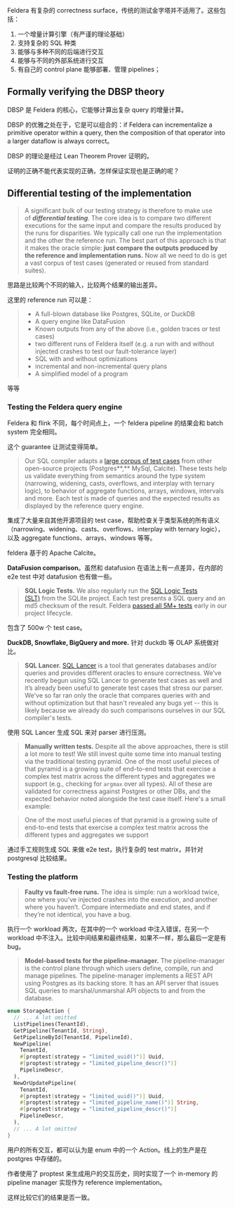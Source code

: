 Feldera 有复杂的 correctness surface，传统的测试金字塔并不适用了。这些包括：

1. 一个增量计算引擎（有严谨的理论基础）
2. 支持复杂的 SQL 种类
3. 能够与多种不同的后端进行交互
4. 能够与不同的外部系统进行交互
5. 有自己的 control plane 能够部署、管理 pipelines；

## **Formally verifying the DBSP theory**

DBSP 是 Feldera 的核心，它能够计算出复杂 query 的增量计算。

DBSP 的优雅之处在于，它是可以组合的：if Feldera can incrementalize a primitive operator within a query, then the composition of that operator into a larger dataflow is always correct。

DBSP 的理论是经过 Lean Theorem Prover 证明的。

证明的正确不能代表实现的正确，怎样保证实现也是正确的呢？

## **Differential testing of the implementation**

> A significant bulk of our testing strategy is therefore to make use of **_differential testing_**. The core idea is to compare two different executions for the same input and compare the results produced by the runs for disparities. We typically call one run the implementation and the other the reference run. The best part of this approach is that it makes the oracle simple: **just compare the outputs produced by the reference and implementation runs.** Now all we need to do is get a vast corpus of test cases (generated or reused from standard suites).

思路是比较两个不同的输入，比较两个结果的输出差异。

这里的 reference run 可以是：

> - A full-blown database like Postgres, SQLite, or DuckDB
> - A query engine like DataFusion
> - Known outputs from any of the above (i.e., golden traces or test cases)
> - two different runs of Feldera itself (e.g. a run with and without injected crashes to test our fault-tolerance layer)
> - SQL with and without optimizations
> - incremental and non-incremental query plans
> - A simplified model of a program

等等

### **Testing the Feldera query engine**

Feldera 和 flink 不同，每个时间点上，一个 feldera pipeline 的结果会和 batch system 完全相同。

这个 guarantee 让测试变得简单。

> Our SQL compiler adapts a [large corpus of test cases](https://github.com/feldera/feldera/tree/c8237d789f5239597944214da007bdfc16597c91/sql-to-dbsp-compiler/SQL-compiler/src/test/java/org/dbsp/sqlCompiler/compiler/sql/postgres) from other open-source projects (Postgres**,** MySql, Calcite). These tests help us validate everything from semantics around the type system (narrowing, widening, casts, overflows, and interplay with ternary logic), to behavior of aggregate functions, arrays, windows, intervals and more. Each test is made of queries and the expected results as displayed by the reference query engine.

集成了大量来自其他开源项目的 test case，帮助检查关于类型系统的所有语义（narrowing、widening、casts、overflows、interplay with ternary logic），以及 aggregate functions、arrays、windows 等等。

feldera 基于的 Apache Calcite。

**DataFusion comparison**。虽然和 datafusion 在语法上有一点差异，在内部的 e2e test 中对 datafusion 也有做一些。

> **SQL Logic Tests.** We also regularly run the [SQL Logic Tests (SLT)](https://github.com/feldera/feldera/tree/main/sql-to-dbsp-compiler) from the SQLite project. Each test presents a SQL query and an md5 checksum of the result. Feldera [passed all 5M+ tests](https://github.com/feldera/feldera/tree/main/sql-to-dbsp-compiler#sqllogictest-test-results) early in our project lifecycle.

包含了 500w 个 test case。

**DuckDB, Snowflake, BigQuery and more.** 针对 duckdb 等 OLAP 系统做对比。

> **SQL Lancer.** [SQL Lancer](https://github.com/sqlancer/sqlancer) is a tool that generates databases and/or queries and provides different oracles to ensure correctness. We’ve recently begun using SQL Lancer to generate test cases as well and it’s already been useful to generate test cases that stress our parser. We've so far ran only the oracle that compares queries with and without optimization but that hasn't revealed any bugs yet -- this is likely because we already do such comparisons ourselves in our SQL compiler's tests.

使用 SQL Lancer 生成 SQL 来对 parser 进行压测。

> **Manually written tests.** Despite all the above approaches, there is still a lot more to test! We still invest quite some time into manual testing via the traditional testing pyramid. One of the most useful pieces of that pyramid is a growing suite of end-to-end tests that exercise a complex test matrix across the different types and aggregates we support (e.g., checking for `argmax` over all types). All of these are validated for correctness against Postgres or other DBs, and the expected behavior noted alongside the test case itself. Here's a small example:

> One of the most useful pieces of that pyramid is a growing suite of end-to-end tests that exercise a complex test matrix across the different types and aggregates we support

通过手工规则生成 SQL 来做 e2e test，执行复杂的 test matrix，并针对 postgresql 比较结果。

### **Testing the platform**

> **Faulty vs fault-free runs.** The idea is simple: run a workload twice, one where you’ve injected crashes into the execution, and another where you haven’t. Compare intermediate and end states, and if they’re not identical, you have a bug.

执行一个 workload 两次，在其中的一个 workload 中注入错误，在另一个 workload 中不注入。比较中间结果和最终结果，如果不一样，那么最后一定是有 bug。

> **Model-based tests for the pipeline-manager.** The pipeline-manager is the control plane through which users define, compile, run and manage pipelines. The pipeline-manager implements a REST API using Postgres as its backing store. It has an API server that issues SQL queries to marshal/unmarshal API objects to and from the database.

```rust
enum StorageAction {
  // ... A lot omitted
  ListPipelines(TenantId),
  GetPipeline(TenantId, String),
  GetPipelineById(TenantId, PipelineId),
  NewPipeline(
	TenantId,
	#[proptest(strategy = "limited_uuid()")] Uuid,
	#[proptest(strategy = "limited_pipeline_descr()")]
    PipelineDescr,
  ),
  NewOrUpdatePipeline(
	TenantId,
	#[proptest(strategy = "limited_uuid()")] Uuid,
	#[proptest(strategy = "limited_pipeline_name()")] String,
	#[proptest(strategy = "limited_pipeline_descr()")]
    PipelineDescr,
  ),
  // ... A lot omitted
}
```

用户的所有交互，都可以认为是 enum 中的一个 Action。线上的生产是在 postgres 中存储的。

作者使用了 proptest 来生成用户的交互历史，同时实现了一个 in-memory 的 pipeline manager 实现作为 reference implementation。

这样比较它们的结果是否一致。